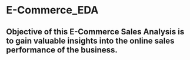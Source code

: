 # E-Commerce_EDA
Objective of this E-Commerce Sales Analysis is to gain valuable insights into the online sales performance of the business.
-----------
